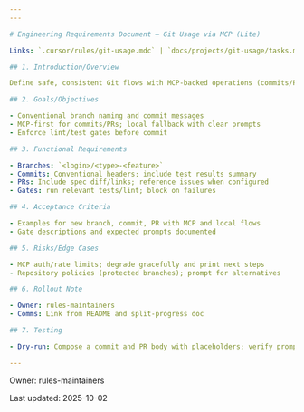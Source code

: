 ```yaml
---
---

# Engineering Requirements Document — Git Usage via MCP (Lite)

Links: `.cursor/rules/git-usage.mdc` | `docs/projects/git-usage/tasks.md` | `docs/projects/split-progress/erd.md`

## 1. Introduction/Overview

Define safe, consistent Git flows with MCP-backed operations (commits/PRs/branches), local fallbacks, and pre-commit/test gates.

## 2. Goals/Objectives

- Conventional branch naming and commit messages
- MCP-first for commits/PRs; local fallback with clear prompts
- Enforce lint/test gates before commit

## 3. Functional Requirements

- Branches: `<login>/<type>-<feature>`
- Commits: Conventional headers; include test results summary
- PRs: Include spec diff/links; reference issues when configured
- Gates: run relevant tests/lint; block on failures

## 4. Acceptance Criteria

- Examples for new branch, commit, PR with MCP and local flows
- Gate descriptions and expected prompts documented

## 5. Risks/Edge Cases

- MCP auth/rate limits; degrade gracefully and print next steps
- Repository policies (protected branches); prompt for alternatives

## 6. Rollout Note

- Owner: rules-maintainers
- Comms: Link from README and split-progress doc

## 7. Testing

- Dry-run: Compose a commit and PR body with placeholders; verify prompts

---
```


Owner: rules-maintainers

Last updated: 2025-10-02
